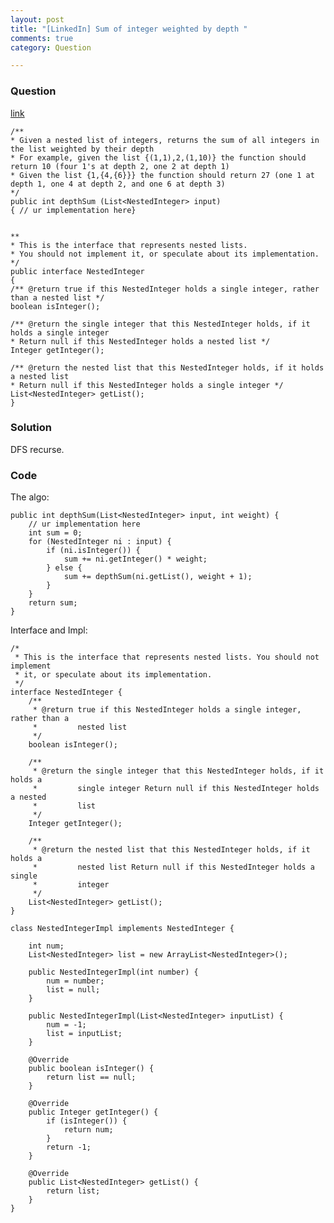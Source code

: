 ```yaml
---
layout: post
title: "[LinkedIn] Sum of integer weighted by depth "
comments: true
category: Question

---
```


### Question 

[link](http://www.careercup.com/question?id=5139875124740096)

    /** 
    * Given a nested list of integers, returns the sum of all integers in the list weighted by their depth 
    * For example, given the list {(1,1),2,(1,10)} the function should return 10 (four 1's at depth 2, one 2 at depth 1) 
    * Given the list {1,{4,{6}}} the function should return 27 (one 1 at depth 1, one 4 at depth 2, and one 6 at depth 3) 
    */ 
    public int depthSum (List<NestedInteger> input) 
    { // ur implementation here} 


    ** 
    * This is the interface that represents nested lists. 
    * You should not implement it, or speculate about its implementation. 
    */ 
    public interface NestedInteger 
    { 
    /** @return true if this NestedInteger holds a single integer, rather than a nested list */ 
    boolean isInteger(); 

    /** @return the single integer that this NestedInteger holds, if it holds a single integer 
    * Return null if this NestedInteger holds a nested list */ 
    Integer getInteger(); 

    /** @return the nested list that this NestedInteger holds, if it holds a nested list 
    * Return null if this NestedInteger holds a single integer */ 
    List<NestedInteger> getList(); 
    }

### Solution

DFS recurse. 

### Code

The algo:

	public int depthSum(List<NestedInteger> input, int weight) {
		// ur implementation here
		int sum = 0;
		for (NestedInteger ni : input) {
			if (ni.isInteger()) {
				sum += ni.getInteger() * weight;
			} else {
				sum += depthSum(ni.getList(), weight + 1);
			}
		}
		return sum;
	}

Interface and Impl:

    /*
     * This is the interface that represents nested lists. You should not implement
     * it, or speculate about its implementation.
     */
    interface NestedInteger {
        /**
         * @return true if this NestedInteger holds a single integer, rather than a
         *         nested list
         */
        boolean isInteger();

        /**
         * @return the single integer that this NestedInteger holds, if it holds a
         *         single integer Return null if this NestedInteger holds a nested
         *         list
         */
        Integer getInteger();

        /**
         * @return the nested list that this NestedInteger holds, if it holds a
         *         nested list Return null if this NestedInteger holds a single
         *         integer
         */
        List<NestedInteger> getList();
    }

    class NestedIntegerImpl implements NestedInteger {

        int num;
        List<NestedInteger> list = new ArrayList<NestedInteger>();

        public NestedIntegerImpl(int number) {
            num = number;
            list = null;
        }

        public NestedIntegerImpl(List<NestedInteger> inputList) {
            num = -1;
            list = inputList;
        }

        @Override
        public boolean isInteger() {
            return list == null;
        }

        @Override
        public Integer getInteger() {
            if (isInteger()) {
                return num;
            }
            return -1;
        }

        @Override
        public List<NestedInteger> getList() {
            return list;
        }
    }
